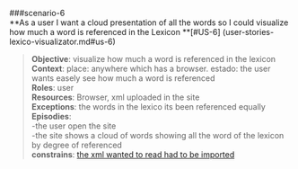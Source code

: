 ###scenario-6  
**As a user I want a cloud presentation of all the words so I could visualize how much a word is referenced in the Lexicon **[#US-6] (user-stories-lexico-visualizator.md#us-6)  

> **Objective**: visualize how much a word is referenced in the lexicon  
> **Context**: place: anywhere which has a browser. estado: the user wants easely see how much a word is referenced  
> **Roles**:  user  
> **Resources**: Browser, xml uploaded in the site  
> **Exceptions**: the words in the lexico its been referenced equally  
> **Episodies**:  
>  -the user open the site  
>  -the site shows a cloud of words showing all the word of the lexicon by degree of referenced  
> **constrains**: [the xml wanted to read had to be imported](user-stories-lexico-visualizator.md#us-2)  
